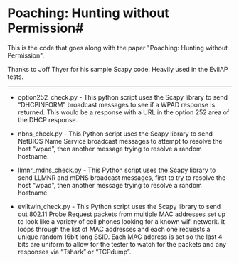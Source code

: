 # Poaching: Hunting without Permission#

 This is the code that goes along with the paper "Poaching: Hunting without
 Permission".

 Thanks to Joff Thyer for his sample Scapy code.  Heavily used in the
 EvilAP tests.

------------------------------------------------------------------

- option252_check.py - 
This python script uses the Scapy library to send “DHCPINFORM” broadcast messages to see if a WPAD response is returned.  This would be a response with a URL in the option 252 area of the DHCP response.

- nbns_check.py - 
This Python script uses the Scapy library to send NetBIOS Name Service broadcast messages to attempt to resolve the host “wpad”, then another message trying to resolve a random hostname.

- llmnr_mdns_check.py - 
This Python script uses the Scapy library to send LLMNR and mDNS broadcast messages, first to try to resolve the host “wpad”, then another message trying to resolve a random hostname.

- eviltwin_check.py - 
This Python script uses the Scapy library to send out 802.11 Probe Request packets from multiple MAC addresses set up to look like a variety of cell phones looking for a known wifi network.  It loops through the list of MAC addresses and each one requests a unique random 16bit long SSID.   Each MAC address is set so the last 4 bits are uniform to allow for the tester to watch for the packets and any responses via “Tshark” or “TCPdump”.

